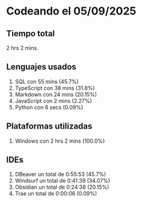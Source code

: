 # Codeando el 05/09/2025

## Tiempo total
2 hrs 2 mins.

## Lenguajes usados
1. SQL con 55 mins (45.7%)
1. TypeScript con 38 mins (31.8%)
1. Markdown con 24 mins (20.15%)
1. JavaScript con 2 mins (2.27%)
1. Python con 6 secs (0.09%)

## Plataformas utilizadas
1. Windows con 2 hrs 2 mins (100.0%)

## IDEs
1. DBeaver un total de 0:55:53 (45.7%)
1. Windsurf un total de 0:41:39 (34.07%)
1. Obsidian un total de 0:24:38 (20.15%)
1. Trae un total de 0:00:06 (0.09%)
